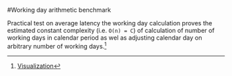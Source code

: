 #Working day arithmetic benchmark

Practical test on average latency the working day calculation proves the estimated constant complexity (i.e. `O(n) = C`)
of calculation of number of working days in calendar period as wel as adjusting calendar day on arbitrary number of 
working days.[^benchmark result]

[^benchmark result]: [Visualization](http://jmh.morethan.io?source=https://raw.githubusercontent.com/striped/time-util/main/wdcalc-perf/jmh-result.json)
